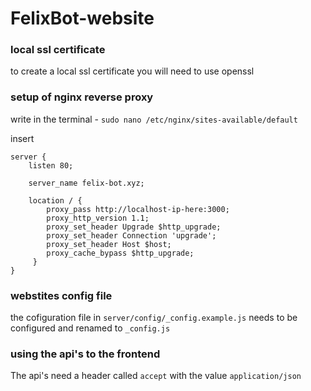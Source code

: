 # FelixBot-website

### local ssl certificate

to create a local ssl certificate you will need to use openssl

### setup of nginx reverse proxy

write in the terminal - `sudo nano /etc/nginx/sites-available/default`

insert 
```
server {
    listen 80;

    server_name felix-bot.xyz;

    location / {
        proxy_pass http://localhost-ip-here:3000;
        proxy_http_version 1.1;
        proxy_set_header Upgrade $http_upgrade;
        proxy_set_header Connection 'upgrade';
        proxy_set_header Host $host;
        proxy_cache_bypass $http_upgrade;
     }
}

```

### webstites config file

the cofiguration file in `server/config/_config.example.js` needs to be configured and renamed to `_config.js`

### using the api's to the frontend

The api's need a header called `accept` with the value  `application/json`